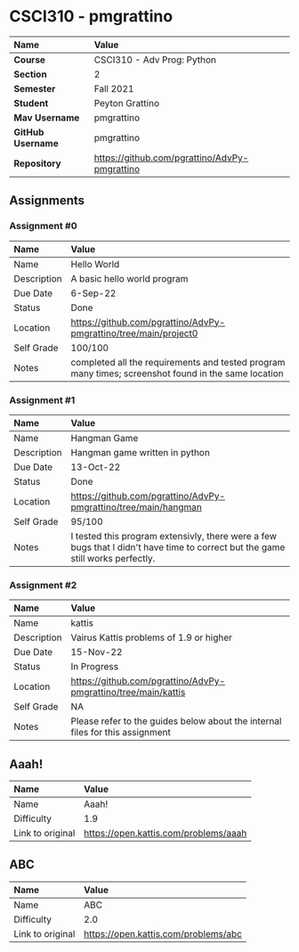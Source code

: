 # CSCI310 - pmgrattino

| Name                | Value                                         |
| :------------------ | :-------------------------------------------- |
| **Course**          | CSCI310 - Adv Prog: Python                    |
| **Section**         | 2                                             |
| **Semester**        | Fall 2021                                     |
| **Student**         | Peyton Grattino                               |
| **Mav Username**    | pmgrattino                                    |
| **GitHub Username** | pmgrattino                                    |
| **Repository**      | https://github.com/pgrattino/AdvPy-pmgrattino |

## Assignments

### Assignment #0

| Name        | Value                                                                                               |
| :---------- | :-------------------------------------------------------------------------------------------------- |
| Name        | Hello World                                                                                         |
| Description | A basic hello world program                                                                         |
| Due Date    | 6-Sep-22                                                                                            |
| Status      | Done                                                                                                |
| Location    | https://github.com/pgrattino/AdvPy-pmgrattino/tree/main/project0                                    |
| Self Grade  | 100/100                                                                                             |
| Notes       | completed all the requirements and tested program many times; screenshot found in the same location |

### Assignment #1

| Name        | Value                                                                                                                          |
| :---------- | :----------------------------------------------------------------------------------------------------------------------------- |
| Name        | Hangman Game                                                                                                                   |
| Description | Hangman game written in python                                                                                                 |
| Due Date    | 13-Oct-22                                                                                                                      |
| Status      | Done                                                                                                                           |
| Location    | https://github.com/pgrattino/AdvPy-pmgrattino/tree/main/hangman                                                                |
| Self Grade  | 95/100                                                                                                                         |
| Notes       | I tested this program extensivly, there were a few bugs that I didn't have time to correct but the game still works perfectly. |

### Assignment #2

| Name        | Value                                                                         |
| :---------- | :---------------------------------------------------------------------------- |
| Name        | kattis                                                                        |
| Description | Vairus Kattis problems of 1.9 or higher                                       |
| Due Date    | 15-Nov-22                                                                     |
| Status      | In Progress                                                                   |
| Location    | https://github.com/pgrattino/AdvPy-pmgrattino/tree/main/kattis                |
| Self Grade  | NA                                                                            |
| Notes       | Please refer to the guides below about the internal files for this assignment |

## Aaah!

| Name             | Value                                 |
| :--------------- | :------------------------------------ |
| Name             | Aaah!                                 |
| Difficulty       | 1.9                                   |
| Link to original | https://open.kattis.com/problems/aaah |

## ABC

| Name             | Value                                |
| :--------------- | :----------------------------------- |
| Name             | ABC                                  |
| Difficulty       | 2.0                                  |
| Link to original | https://open.kattis.com/problems/abc |
